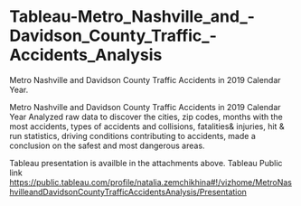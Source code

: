 # Tableau-Metro_Nashville_and_-Davidson_County_Traffic_-Accidents_Analysis
Metro Nashville and Davidson County Traffic Accidents in 2019 Calendar Year.

Metro Nashville and Davidson County Traffic Accidents in 2019 Calendar Year Analyzed raw data to discover the cities, zip codes, months with the most accidents, types of accidents and collisions, fatalities& injuries, hit & run statistics, driving conditions contributing to accidents, made a conclusion on the safest and most dangerous areas. 

Tableau presentation is availble in the attachments above.
Tableau Public link https://public.tableau.com/profile/natalia.zemchikhina#!/vizhome/MetroNashvilleandDavidsonCountyTrafficAccidentsAnalysis/Presentation
